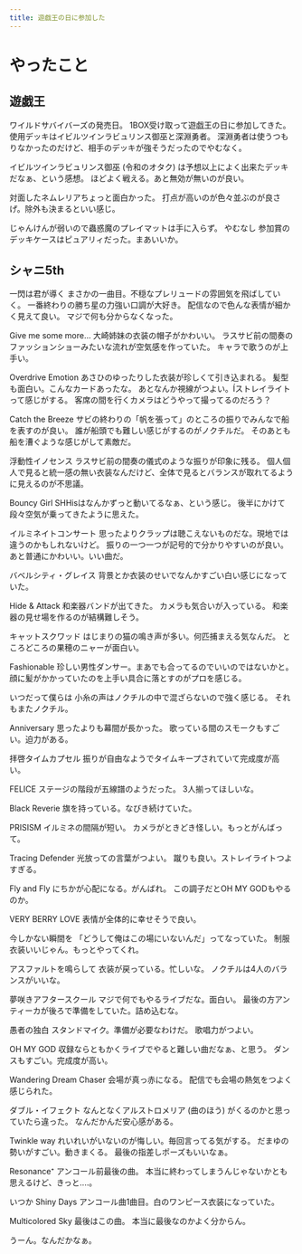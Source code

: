 ```yaml
---
title: 遊戯王の日に参加した
---
```


# やったこと

## 遊戯王

ワイルドサバイバーズの発売日。
1BOX受け取って遊戯王の日に参加してきた。
使用デッキはイビルツインラビュリンス御巫と深淵勇者。
深淵勇者は使うつもりなかったのだけど、相手のデッキが強そうだったのでやむなく。

イビルツインラビュリンス御巫 (令和のオタク) は予想以上によく出来たデッキだなぁ、という感想。
ほどよく戦える。あと無効が無いのが良い。

対面したネムレリアちょっと面白かった。
打点が高いのが色々並ぶのが良さげ。除外も決まるといい感じ。

じゃんけんが弱いので蟲惑魔のプレイマットは手に入らず。
やむなし
参加賞のデッキケースはピュアリィだった。まあいいか。

## シャニ5th

一閃は君が導く
まさかの一曲目。不穏なプレリュードの雰囲気を飛ばしていく。
一番終わりの勝ち星の力強い口調が大好き。
配信なので色んな表情が細かく見えて良い。
マジで何も分からなくなった。

Give me some more…
大崎姉妹の衣装の帽子がかわいい。
ラスサビ前の間奏のファッションショーみたいな流れが空気感を作っていた。
キャラで歌うのが上手い。

Overdrive Emotion
あさひのゆったりした衣装が珍しくて引き込まれる。
髪型も面白い。こんなカードあったな。
あとなんか視線がつよい。Íストレイライトって感じがする。
客席の間を行くカメラはどうやって撮ってるのだろう？

Catch the Breeze
サビの終わりの「帆を張って」のところの振りでみんなで船を表すのが良い。
誰が船頭でも難しい感じがするのがノクチルだ。
そのあとも船を漕ぐような感じがして素敵だ。

浮動性イノセンス
ラスサビ前の間奏の儀式のような振りが印象に残る。
個人個人で見ると統一感の無い衣装なんだけど、全体で見るとバランスが取れてるように見えるのが不思議。

Bouncy Girl
SHHisはなんかずっと動いてるなぁ、という感じ。
後半にかけて段々空気が乗ってきたように思えた。

イルミネイトコンサート
思ったよりクラップは聴こえないものだな。現地では違うのかもしれないけど。
振りの一つ一つが記号的で分かりやすいのが良い。
あと普通にかわいい。いい曲だ。

バベルシティ・グレイス
背景とか衣装のせいでなんかすごい白い感じになっていた。

Hide & Attack
和楽器バンドが出てきた。
カメラも気合いが入っている。
和楽器の見せ場を作るのが結構難しそう。

キャットスクワッド
はじまりの猫の鳴き声が多い。何匹捕まえる気なんだ。
ところどころの果穂のニャーが面白い。

Fashionable
珍しい男性ダンサー。まあでも合ってるのでいいのではないかと。
顔に髪がかかっていたのを上手い具合に落とすのがプロを感じる。

いつだって僕らは
小糸の声はノクチルの中で混ざらないので強く感じる。
それもまたノクチル。

Anniversary
思ったよりも幕間が長かった。
歌っている間のスモークもすごい。迫力がある。

拝啓タイムカプセル
振りが自由なようでタイムキープされていて完成度が高い。

FELICE
ステージの階段が五線譜のようだった。
3人揃ってほしいな。

Black Reverie
旗を持っている。なびき続けていた。

PRISISM
イルミネの間隔が短い。
カメラがときどき怪しい。もっとがんばって。

Tracing Defender
光放っての言葉がつよい。
蹴りも良い。ストレイライトつよすぎる。

Fly and Fly
にちかが心配になる。がんばれ。
この調子だとOH MY GODもやるのか。

VERY BERRY LOVE
表情が全体的に幸せそうで良い。

今しかない瞬間を
「どうして俺はこの場にいないんだ」ってなっていた。
制服衣装いいじゃん。もっとやってくれ。

アスファルトを鳴らして
衣装が戻っている。忙しいな。
ノクチルは4人のバランスがいいな。

夢咲きアフタースクール
マジで何でもやるライブだな。面白い。
最後の方アンティーカが後ろで準備をしていた。詰め込むな。

愚者の独白
スタンドマイク。準備が必要なわけだ。
歌唱力がつよい。

OH MY GOD
収録ならともかくライブでやると難しい曲だなぁ、と思う。
ダンスもすごい。完成度が高い。

Wandering Dream Chaser
会場が真っ赤になる。
配信でも会場の熱気をつよく感じられた。

ダブル・イフェクト
なんとなくアルストロメリア (曲のほう) がくるのかと思っていたら違った。
なんだかんだ安心感がある。

Twinkle way
れいれいがいないのが悔しい。毎回言ってる気がする。
だまゆの勢いがすごい。動きまくる。
最後の指差しポーズもいいなぁ。

Resonance⁺
アンコール前最後の曲。
本当に終わってしまうんじゃないかとも思えるけど、きっと‥‥。

いつか Shiny Days
アンコール曲1曲目。白のワンピース衣装になっていた。

Multicolored Sky
最後はこの曲。
本当に最後なのかよく分からん。

うーん。なんだかなぁ。
